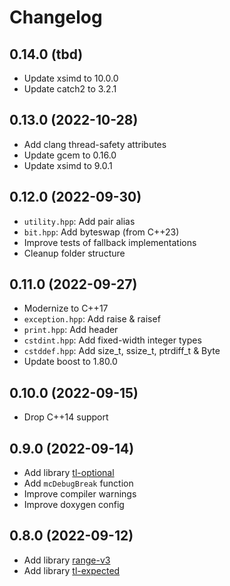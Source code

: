 # Changelog

## 0.14.0 (tbd)

- Update xsimd to 10.0.0
- Update catch2 to 3.2.1

## 0.13.0 (2022-10-28)

- Add clang thread-safety attributes
- Update gcem to 0.16.0
- Update xsimd to 9.0.1

## 0.12.0 (2022-09-30)

- `utility.hpp`: Add pair alias
- `bit.hpp`: Add byteswap (from C++23)
- Improve tests of fallback implementations
- Cleanup folder structure

## 0.11.0 (2022-09-27)

- Modernize to C++17
- `exception.hpp`: Add raise & raisef
- `print.hpp`: Add header
- `cstdint.hpp`: Add fixed-width integer types
- `cstddef.hpp`: Add size_t, ssize_t, ptrdiff_t & Byte
- Update boost to 1.80.0

## 0.10.0 (2022-09-15)

- Drop C++14 support

## 0.9.0 (2022-09-14)

- Add library [tl-optional](https://github.com/TartanLlama/optional)
- Add `mcDebugBreak` function
- Improve compiler warnings
- Improve doxygen config

## 0.8.0 (2022-09-12)

- Add library [range-v3](https://github.com/ericniebler/range-v3)
- Add library [tl-expected](https://github.com/TartanLlama/expected)
